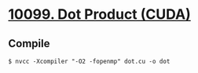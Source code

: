 # [10099. Dot Product (CUDA)](https://judgegirl.csie.org/problem/0/10099)

## Compile
`$ nvcc -Xcompiler "-O2 -fopenmp" dot.cu -o dot`